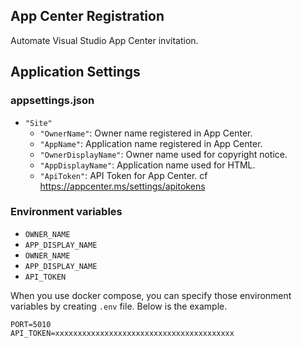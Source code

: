 ## App Center Registration

Automate Visual Studio App Center invitation.

## Application Settings

### appsettings.json

- `"Site"`
  - `"OwnerName"`: Owner name registered in App Center.
  - `"AppName"`: Application name registered in App Center.
  - `"OwnerDisplayName"`: Owner name used for copyright notice.
  - `"AppDisplayName"`: Application name used for HTML.
  - `"ApiToken"`: API Token for App Center. cf https://appcenter.ms/settings/apitokens

### Environment variables

- `OWNER_NAME`
- `APP_DISPLAY_NAME`
- `OWNER_NAME`
- `APP_DISPLAY_NAME`
- `API_TOKEN`

When you use docker compose, you can specify those environment variables by creating `.env` file. Below is the example.

```
PORT=5010
API_TOKEN=xxxxxxxxxxxxxxxxxxxxxxxxxxxxxxxxxxxxxxxx
```

